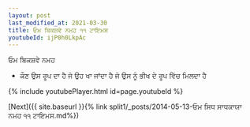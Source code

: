 ```yaml
---
layout: post
last_modified_at: 2021-03-30
title: ਓਮ ਬਿਕਸ਼ਵੇ ਨਮਹ ੧੧ ਟਾਇਮਸ
youtubeId: ijP0h0LkpAc
---
```

 
 
 ਓਮ ਬਿਕਸ਼ਵੇ ਨਮਹ  
 
 -  ਕੌਣ ਉਸ ਰੂਪ ਦਾ ਹੈ ਜੋ ਉਹ ਖਾ ਜਾਂਦਾ ਹੈ ਜੋ ਉਸ ਨੂੰ ਭੀਖ ਦੇ ਰੂਪ ਵਿੱਚ ਮਿਲਦਾ ਹੈ 
 
  
 
  
 
 
 
 
 
 


{% include youtubePlayer.html id=page.youtubeId %}
 
[Next]({{ site.baseurl }}{% link  split1/_posts/2014-05-13-ਓਮ ਸਿਧ ਸਾਧਕਾਯਾ ਨਮਹ ੧੧ ਟਾਇਮਸ.md%})
 
